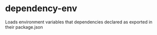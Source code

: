 # dependency-env
Loads environment variables that dependencies declared as exported in their package.json
